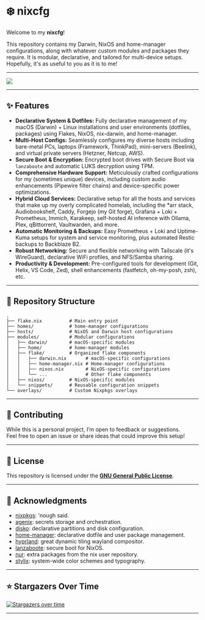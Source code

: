 # ❄️ nixcfg

Welcome to my **nixcfg**!

This repository contains my Darwin, NixOS and home-manager configurations, along with whatever custom modules and packages they require. It is modular, declarative, and tailored for multi-device setups. Hopefully, it's as useful to you as it is to me!

---

![](./_img/hyprland.png)

---

## ✨ Features

- **Declarative System & Dotfiles:** Fully declarative management of my macOS (Darwin) + Linux installations and user environments (dotfiles, packages) using Flakes, NixOS, nix-darwin, and home-manager.
- **Multi-Host Configs:** Seamlessly configures my diverse hosts including bare-metal PCs, laptops (Framework, ThinkPad), mini-servers (Beelink), and virtual private servers (Hetzner, Netcup, AWS).
- **Secure Boot & Encryption:** Encrypted boot drives with Secure Boot via `lanzaboote` and automatic LUKS decryption using TPM.
- **Comprehensive Hardware Support:** Meticulously crafted configurations for my (sometimes unique) devices, including custom audio enhancements (Pipewire filter chains) and device-specific power optimizations.
- **Hybrid Cloud Services:** Declarative setup for all the hosts and services that make up my overly complicated homelab, including the \*arr stack, Audiobookshelf, Caddy, Forgejo (my Git forge), Grafana + Loki + Prometheus, Immich, Karakeep, self-hosted AI inference with Ollama, Plex, qBittorrent, Vaultwarden, and more.
- **Automatic Monitoring & Backups:** Easy Prometheus + Loki and Uptime-Kuma setups for system and service monitoring, plus automated Restic backups to Backblaze B2.
- **Robust Networking:** Secure and flexible networking with Tailscale (it's WireGuard), declarative WiFi profiles, and NFS/Samba sharing.
- **Productivity & Development:** Pre-configured tools for development (Git, Helix, VS Code, Zed), shell enhancements (fastfetch, oh-my-posh, zsh), etc.
<!-- - **System-Wide Theming:** Consistent aesthetics across devices with stylix, which auto-generates application themes from base16 color schemes. -->

---

## 📂 Repository Structure

```plaintext
.
├── flake.nix          # Main entry point
├── homes/             # home-manager configurations
├── hosts/             # NixOS and Darwin host configurations
├── modules/           # Modular configurations
│   ├── darwin/        # macOS-specific modules
│   ├── home/          # home-manager modules
│   ├── flake/         # Organized flake components
│   │   ├── darwin.nix       # macOS-specific configurations
│   │   ├── home-manager.nix # Home-manager configurations
│   │   ├── nixos.nix        # NixOS-specific configurations
│   │   └── ...              # Other flake components
│   ├── nixos/         # NixOS-specific modules
│   └── snippets/      # Reusable configuration snippets
└── overlays/          # Custom Nixpkgs overlays
```

---

## 🤝 Contributing

While this is a personal project, I’m open to feedback or suggestions.\
Feel free to open an issue or share ideas that could improve this setup!

---

## 📜 License

This repository is licensed under the **[GNU General Public License](LICENSE.md)**.

---

## 🙌 Acknowledgments

- [nixpkgs](https://github.com/nixos/nixpkgs): 'nough said.
- [agenix](https://github.com/ryantm/agenix): secrets storage and orchestration.
- [disko](https://github.com/nix-community/disko): declarative partitions and disk configuration.
- [home-manager](https://github.com/nix-community/home-manager): declarative dotfile and user package management.
- [hyprland](https://github.com/hyprwm/Hyprland): great dynamic tiling wayland compositor.
- [lanzaboote](https://github.com/nix-community/lanzaboote): secure boot for NixOS.
- [nur](https://github.com/nix-community/NUR): extra packages from the nix user repository.
- [stylix](https://github.com/danth/stylix): system-wide color schemes and typography.

---

## ⭐ Stargazers Over Time

[![Stargazers over time](https://starchart.cc/alyraffauf/nixcfg.svg?variant=adaptive)](https://starchart.cc/alyraffauf/nixcfg)

---
